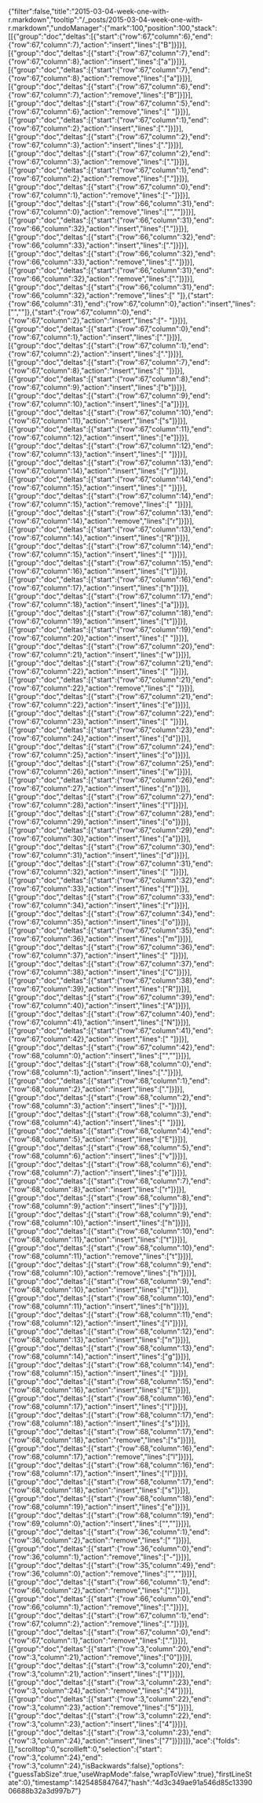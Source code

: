 {"filter":false,"title":"2015-03-04-week-one-with-r.markdown","tooltip":"/_posts/2015-03-04-week-one-with-r.markdown","undoManager":{"mark":100,"position":100,"stack":[[{"group":"doc","deltas":[{"start":{"row":67,"column":6},"end":{"row":67,"column":7},"action":"insert","lines":["B"]}]}],[{"group":"doc","deltas":[{"start":{"row":67,"column":7},"end":{"row":67,"column":8},"action":"insert","lines":["a"]}]}],[{"group":"doc","deltas":[{"start":{"row":67,"column":7},"end":{"row":67,"column":8},"action":"remove","lines":["a"]}]}],[{"group":"doc","deltas":[{"start":{"row":67,"column":6},"end":{"row":67,"column":7},"action":"remove","lines":["B"]}]}],[{"group":"doc","deltas":[{"start":{"row":67,"column":5},"end":{"row":67,"column":6},"action":"remove","lines":[" "]}]}],[{"group":"doc","deltas":[{"start":{"row":67,"column":1},"end":{"row":67,"column":2},"action":"insert","lines":["."]}]}],[{"group":"doc","deltas":[{"start":{"row":67,"column":2},"end":{"row":67,"column":3},"action":"insert","lines":["."]}]}],[{"group":"doc","deltas":[{"start":{"row":67,"column":2},"end":{"row":67,"column":3},"action":"remove","lines":["."]}]}],[{"group":"doc","deltas":[{"start":{"row":67,"column":1},"end":{"row":67,"column":2},"action":"remove","lines":["."]}]}],[{"group":"doc","deltas":[{"start":{"row":67,"column":0},"end":{"row":67,"column":1},"action":"remove","lines":["-"]}]}],[{"group":"doc","deltas":[{"start":{"row":66,"column":31},"end":{"row":67,"column":0},"action":"remove","lines":["",""]}]}],[{"group":"doc","deltas":[{"start":{"row":66,"column":31},"end":{"row":66,"column":32},"action":"insert","lines":["."]}]}],[{"group":"doc","deltas":[{"start":{"row":66,"column":32},"end":{"row":66,"column":33},"action":"insert","lines":["."]}]}],[{"group":"doc","deltas":[{"start":{"row":66,"column":32},"end":{"row":66,"column":33},"action":"remove","lines":["."]}]}],[{"group":"doc","deltas":[{"start":{"row":66,"column":31},"end":{"row":66,"column":32},"action":"remove","lines":["."]}]}],[{"group":"doc","deltas":[{"start":{"row":66,"column":31},"end":{"row":66,"column":32},"action":"remove","lines":[" "]},{"start":{"row":66,"column":31},"end":{"row":67,"column":0},"action":"insert","lines":["",""]},{"start":{"row":67,"column":0},"end":{"row":67,"column":2},"action":"insert","lines":["- "]}]}],[{"group":"doc","deltas":[{"start":{"row":67,"column":0},"end":{"row":67,"column":1},"action":"insert","lines":["."]}]}],[{"group":"doc","deltas":[{"start":{"row":67,"column":1},"end":{"row":67,"column":2},"action":"insert","lines":["."]}]}],[{"group":"doc","deltas":[{"start":{"row":67,"column":7},"end":{"row":67,"column":8},"action":"insert","lines":[" "]}]}],[{"group":"doc","deltas":[{"start":{"row":67,"column":8},"end":{"row":67,"column":9},"action":"insert","lines":["b"]}]}],[{"group":"doc","deltas":[{"start":{"row":67,"column":9},"end":{"row":67,"column":10},"action":"insert","lines":["a"]}]}],[{"group":"doc","deltas":[{"start":{"row":67,"column":10},"end":{"row":67,"column":11},"action":"insert","lines":["s"]}]}],[{"group":"doc","deltas":[{"start":{"row":67,"column":11},"end":{"row":67,"column":12},"action":"insert","lines":["e"]}]}],[{"group":"doc","deltas":[{"start":{"row":67,"column":12},"end":{"row":67,"column":13},"action":"insert","lines":[" "]}]}],[{"group":"doc","deltas":[{"start":{"row":67,"column":13},"end":{"row":67,"column":14},"action":"insert","lines":["r"]}]}],[{"group":"doc","deltas":[{"start":{"row":67,"column":14},"end":{"row":67,"column":15},"action":"insert","lines":[" "]}]}],[{"group":"doc","deltas":[{"start":{"row":67,"column":14},"end":{"row":67,"column":15},"action":"remove","lines":[" "]}]}],[{"group":"doc","deltas":[{"start":{"row":67,"column":13},"end":{"row":67,"column":14},"action":"remove","lines":["r"]}]}],[{"group":"doc","deltas":[{"start":{"row":67,"column":13},"end":{"row":67,"column":14},"action":"insert","lines":["R"]}]}],[{"group":"doc","deltas":[{"start":{"row":67,"column":14},"end":{"row":67,"column":15},"action":"insert","lines":[" "]}]}],[{"group":"doc","deltas":[{"start":{"row":67,"column":15},"end":{"row":67,"column":16},"action":"insert","lines":["t"]}]}],[{"group":"doc","deltas":[{"start":{"row":67,"column":16},"end":{"row":67,"column":17},"action":"insert","lines":["h"]}]}],[{"group":"doc","deltas":[{"start":{"row":67,"column":17},"end":{"row":67,"column":18},"action":"insert","lines":["a"]}]}],[{"group":"doc","deltas":[{"start":{"row":67,"column":18},"end":{"row":67,"column":19},"action":"insert","lines":["t"]}]}],[{"group":"doc","deltas":[{"start":{"row":67,"column":19},"end":{"row":67,"column":20},"action":"insert","lines":[" "]}]}],[{"group":"doc","deltas":[{"start":{"row":67,"column":20},"end":{"row":67,"column":21},"action":"insert","lines":["w"]}]}],[{"group":"doc","deltas":[{"start":{"row":67,"column":21},"end":{"row":67,"column":22},"action":"insert","lines":[" "]}]}],[{"group":"doc","deltas":[{"start":{"row":67,"column":21},"end":{"row":67,"column":22},"action":"remove","lines":[" "]}]}],[{"group":"doc","deltas":[{"start":{"row":67,"column":21},"end":{"row":67,"column":22},"action":"insert","lines":["e"]}]}],[{"group":"doc","deltas":[{"start":{"row":67,"column":22},"end":{"row":67,"column":23},"action":"insert","lines":[" "]}]}],[{"group":"doc","deltas":[{"start":{"row":67,"column":23},"end":{"row":67,"column":24},"action":"insert","lines":["d"]}]}],[{"group":"doc","deltas":[{"start":{"row":67,"column":24},"end":{"row":67,"column":25},"action":"insert","lines":["o"]}]}],[{"group":"doc","deltas":[{"start":{"row":67,"column":25},"end":{"row":67,"column":26},"action":"insert","lines":["w"]}]}],[{"group":"doc","deltas":[{"start":{"row":67,"column":26},"end":{"row":67,"column":27},"action":"insert","lines":["n"]}]}],[{"group":"doc","deltas":[{"start":{"row":67,"column":27},"end":{"row":67,"column":28},"action":"insert","lines":["l"]}]}],[{"group":"doc","deltas":[{"start":{"row":67,"column":28},"end":{"row":67,"column":29},"action":"insert","lines":["o"]}]}],[{"group":"doc","deltas":[{"start":{"row":67,"column":29},"end":{"row":67,"column":30},"action":"insert","lines":["a"]}]}],[{"group":"doc","deltas":[{"start":{"row":67,"column":30},"end":{"row":67,"column":31},"action":"insert","lines":["d"]}]}],[{"group":"doc","deltas":[{"start":{"row":67,"column":31},"end":{"row":67,"column":32},"action":"insert","lines":[" "]}]}],[{"group":"doc","deltas":[{"start":{"row":67,"column":32},"end":{"row":67,"column":33},"action":"insert","lines":["f"]}]}],[{"group":"doc","deltas":[{"start":{"row":67,"column":33},"end":{"row":67,"column":34},"action":"insert","lines":["r"]}]}],[{"group":"doc","deltas":[{"start":{"row":67,"column":34},"end":{"row":67,"column":35},"action":"insert","lines":["o"]}]}],[{"group":"doc","deltas":[{"start":{"row":67,"column":35},"end":{"row":67,"column":36},"action":"insert","lines":["m"]}]}],[{"group":"doc","deltas":[{"start":{"row":67,"column":36},"end":{"row":67,"column":37},"action":"insert","lines":[" "]}]}],[{"group":"doc","deltas":[{"start":{"row":67,"column":37},"end":{"row":67,"column":38},"action":"insert","lines":["C"]}]}],[{"group":"doc","deltas":[{"start":{"row":67,"column":38},"end":{"row":67,"column":39},"action":"insert","lines":["R"]}]}],[{"group":"doc","deltas":[{"start":{"row":67,"column":39},"end":{"row":67,"column":40},"action":"insert","lines":["A"]}]}],[{"group":"doc","deltas":[{"start":{"row":67,"column":40},"end":{"row":67,"column":41},"action":"insert","lines":["N"]}]}],[{"group":"doc","deltas":[{"start":{"row":67,"column":41},"end":{"row":67,"column":42},"action":"insert","lines":[" "]}]}],[{"group":"doc","deltas":[{"start":{"row":67,"column":42},"end":{"row":68,"column":0},"action":"insert","lines":["",""]}]}],[{"group":"doc","deltas":[{"start":{"row":68,"column":0},"end":{"row":68,"column":1},"action":"insert","lines":["."]}]}],[{"group":"doc","deltas":[{"start":{"row":68,"column":1},"end":{"row":68,"column":2},"action":"insert","lines":["."]}]}],[{"group":"doc","deltas":[{"start":{"row":68,"column":2},"end":{"row":68,"column":3},"action":"insert","lines":["-"]}]}],[{"group":"doc","deltas":[{"start":{"row":68,"column":3},"end":{"row":68,"column":4},"action":"insert","lines":[" "]}]}],[{"group":"doc","deltas":[{"start":{"row":68,"column":4},"end":{"row":68,"column":5},"action":"insert","lines":["E"]}]}],[{"group":"doc","deltas":[{"start":{"row":68,"column":5},"end":{"row":68,"column":6},"action":"insert","lines":["v"]}]}],[{"group":"doc","deltas":[{"start":{"row":68,"column":6},"end":{"row":68,"column":7},"action":"insert","lines":["e"]}]}],[{"group":"doc","deltas":[{"start":{"row":68,"column":7},"end":{"row":68,"column":8},"action":"insert","lines":["r"]}]}],[{"group":"doc","deltas":[{"start":{"row":68,"column":8},"end":{"row":68,"column":9},"action":"insert","lines":["y"]}]}],[{"group":"doc","deltas":[{"start":{"row":68,"column":9},"end":{"row":68,"column":10},"action":"insert","lines":["h"]}]}],[{"group":"doc","deltas":[{"start":{"row":68,"column":10},"end":{"row":68,"column":11},"action":"insert","lines":["t"]}]}],[{"group":"doc","deltas":[{"start":{"row":68,"column":10},"end":{"row":68,"column":11},"action":"remove","lines":["t"]}]}],[{"group":"doc","deltas":[{"start":{"row":68,"column":9},"end":{"row":68,"column":10},"action":"remove","lines":["h"]}]}],[{"group":"doc","deltas":[{"start":{"row":68,"column":9},"end":{"row":68,"column":10},"action":"insert","lines":["t"]}]}],[{"group":"doc","deltas":[{"start":{"row":68,"column":10},"end":{"row":68,"column":11},"action":"insert","lines":["h"]}]}],[{"group":"doc","deltas":[{"start":{"row":68,"column":11},"end":{"row":68,"column":12},"action":"insert","lines":["i"]}]}],[{"group":"doc","deltas":[{"start":{"row":68,"column":12},"end":{"row":68,"column":13},"action":"insert","lines":["n"]}]}],[{"group":"doc","deltas":[{"start":{"row":68,"column":13},"end":{"row":68,"column":14},"action":"insert","lines":["g"]}]}],[{"group":"doc","deltas":[{"start":{"row":68,"column":14},"end":{"row":68,"column":15},"action":"insert","lines":[" "]}]}],[{"group":"doc","deltas":[{"start":{"row":68,"column":15},"end":{"row":68,"column":16},"action":"insert","lines":["E"]}]}],[{"group":"doc","deltas":[{"start":{"row":68,"column":16},"end":{"row":68,"column":17},"action":"insert","lines":["l"]}]}],[{"group":"doc","deltas":[{"start":{"row":68,"column":17},"end":{"row":68,"column":18},"action":"insert","lines":["s"]}]}],[{"group":"doc","deltas":[{"start":{"row":68,"column":17},"end":{"row":68,"column":18},"action":"remove","lines":["s"]}]}],[{"group":"doc","deltas":[{"start":{"row":68,"column":16},"end":{"row":68,"column":17},"action":"remove","lines":["l"]}]}],[{"group":"doc","deltas":[{"start":{"row":68,"column":16},"end":{"row":68,"column":17},"action":"insert","lines":["l"]}]}],[{"group":"doc","deltas":[{"start":{"row":68,"column":17},"end":{"row":68,"column":18},"action":"insert","lines":["s"]}]}],[{"group":"doc","deltas":[{"start":{"row":68,"column":18},"end":{"row":68,"column":19},"action":"insert","lines":["e"]}]}],[{"group":"doc","deltas":[{"start":{"row":68,"column":19},"end":{"row":69,"column":0},"action":"insert","lines":["",""]}]}],[{"group":"doc","deltas":[{"start":{"row":36,"column":1},"end":{"row":36,"column":2},"action":"remove","lines":[" "]}]}],[{"group":"doc","deltas":[{"start":{"row":36,"column":0},"end":{"row":36,"column":1},"action":"remove","lines":["-"]}]}],[{"group":"doc","deltas":[{"start":{"row":35,"column":49},"end":{"row":36,"column":0},"action":"remove","lines":["",""]}]}],[{"group":"doc","deltas":[{"start":{"row":66,"column":1},"end":{"row":66,"column":2},"action":"remove","lines":["."]}]}],[{"group":"doc","deltas":[{"start":{"row":66,"column":0},"end":{"row":66,"column":1},"action":"remove","lines":["."]}]}],[{"group":"doc","deltas":[{"start":{"row":67,"column":1},"end":{"row":67,"column":2},"action":"remove","lines":["."]}]}],[{"group":"doc","deltas":[{"start":{"row":67,"column":0},"end":{"row":67,"column":1},"action":"remove","lines":["."]}]}],[{"group":"doc","deltas":[{"start":{"row":3,"column":20},"end":{"row":3,"column":21},"action":"remove","lines":["0"]}]}],[{"group":"doc","deltas":[{"start":{"row":3,"column":20},"end":{"row":3,"column":21},"action":"insert","lines":["1"]}]}],[{"group":"doc","deltas":[{"start":{"row":3,"column":23},"end":{"row":3,"column":24},"action":"remove","lines":["4"]}]}],[{"group":"doc","deltas":[{"start":{"row":3,"column":22},"end":{"row":3,"column":23},"action":"remove","lines":["5"]}]}],[{"group":"doc","deltas":[{"start":{"row":3,"column":22},"end":{"row":3,"column":23},"action":"insert","lines":["4"]}]}],[{"group":"doc","deltas":[{"start":{"row":3,"column":23},"end":{"row":3,"column":24},"action":"insert","lines":["7"]}]}]]},"ace":{"folds":[],"scrolltop":0,"scrollleft":0,"selection":{"start":{"row":3,"column":24},"end":{"row":3,"column":24},"isBackwards":false},"options":{"guessTabSize":true,"useWrapMode":false,"wrapToView":true},"firstLineState":0},"timestamp":1425485847647,"hash":"4d3c349ae91a546d85c1339006688b32a3d997b7"}